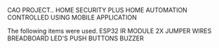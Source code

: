 CAO PROJECT..
HOME SECURITY PLUS HOME AUTOMATION CONTROLLED USING MOBILE APPLICATION

The following items were used.
ESP32
IR MODULE 2X
JUMPER WIRES
BREADBOARD
LED'S
PUSH BUTTONS
BUZZER

 
